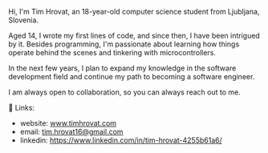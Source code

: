 Hi, I'm Tim Hrovat, an 18-year-old computer science student from Ljubljana, Slovenia.

Aged 14, I wrote my first lines of code, and since then, I have been intrigued by it. Besides programming, I'm passionate about learning how things operate behind the scenes and tinkering with microcontrollers.

In the next few years, I plan to expand my knowledge in the software development field and continue my path to becoming a software engineer.

I am always open to collaboration, so you can always reach out to me.

🔗 Links: 
  - website: www.timhrovat.com
  - email: tim.hrovat16@gmail.com
  - linkedin: https://www.linkedin.com/in/tim-hrovat-4255b61a6/

